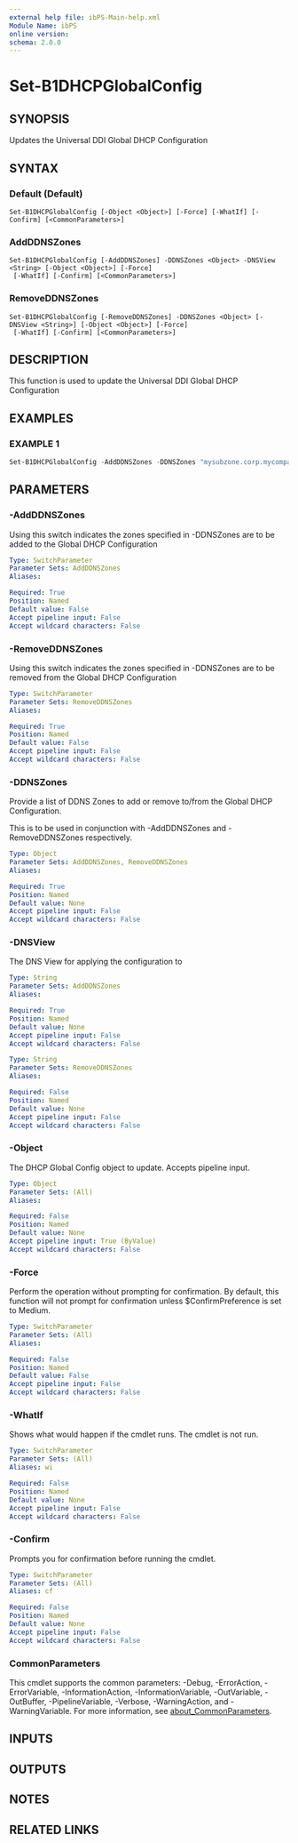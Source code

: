 ```yaml
---
external help file: ibPS-Main-help.xml
Module Name: ibPS
online version:
schema: 2.0.0
---
```


# Set-B1DHCPGlobalConfig

## SYNOPSIS
Updates the Universal DDI Global DHCP Configuration

## SYNTAX

### Default (Default)
```
Set-B1DHCPGlobalConfig [-Object <Object>] [-Force] [-WhatIf] [-Confirm] [<CommonParameters>]
```

### AddDDNSZones
```
Set-B1DHCPGlobalConfig [-AddDDNSZones] -DDNSZones <Object> -DNSView <String> [-Object <Object>] [-Force]
 [-WhatIf] [-Confirm] [<CommonParameters>]
```

### RemoveDDNSZones
```
Set-B1DHCPGlobalConfig [-RemoveDDNSZones] -DDNSZones <Object> [-DNSView <String>] [-Object <Object>] [-Force]
 [-WhatIf] [-Confirm] [<CommonParameters>]
```

## DESCRIPTION
This function is used to update the Universal DDI Global DHCP Configuration

## EXAMPLES

### EXAMPLE 1
```powershell
Set-B1DHCPGlobalConfig -AddDDNSZones -DDNSZones "mysubzone.corp.mycompany.com" -DNSView "default"
```

## PARAMETERS

### -AddDDNSZones
Using this switch indicates the zones specified in -DDNSZones are to be added to the Global DHCP Configuration

```yaml
Type: SwitchParameter
Parameter Sets: AddDDNSZones
Aliases:

Required: True
Position: Named
Default value: False
Accept pipeline input: False
Accept wildcard characters: False
```

### -RemoveDDNSZones
Using this switch indicates the zones specified in -DDNSZones are to be removed from the Global DHCP Configuration

```yaml
Type: SwitchParameter
Parameter Sets: RemoveDDNSZones
Aliases:

Required: True
Position: Named
Default value: False
Accept pipeline input: False
Accept wildcard characters: False
```

### -DDNSZones
Provide a list of DDNS Zones to add or remove to/from the Global DHCP Configuration.

This is to be used in conjunction with -AddDDNSZones and -RemoveDDNSZones respectively.

```yaml
Type: Object
Parameter Sets: AddDDNSZones, RemoveDDNSZones
Aliases:

Required: True
Position: Named
Default value: None
Accept pipeline input: False
Accept wildcard characters: False
```

### -DNSView
The DNS View for applying the configuration to

```yaml
Type: String
Parameter Sets: AddDDNSZones
Aliases:

Required: True
Position: Named
Default value: None
Accept pipeline input: False
Accept wildcard characters: False
```

```yaml
Type: String
Parameter Sets: RemoveDDNSZones
Aliases:

Required: False
Position: Named
Default value: None
Accept pipeline input: False
Accept wildcard characters: False
```

### -Object
The DHCP Global Config object to update.
Accepts pipeline input.

```yaml
Type: Object
Parameter Sets: (All)
Aliases:

Required: False
Position: Named
Default value: None
Accept pipeline input: True (ByValue)
Accept wildcard characters: False
```

### -Force
Perform the operation without prompting for confirmation.
By default, this function will not prompt for confirmation unless $ConfirmPreference is set to Medium.

```yaml
Type: SwitchParameter
Parameter Sets: (All)
Aliases:

Required: False
Position: Named
Default value: False
Accept pipeline input: False
Accept wildcard characters: False
```

### -WhatIf
Shows what would happen if the cmdlet runs.
The cmdlet is not run.

```yaml
Type: SwitchParameter
Parameter Sets: (All)
Aliases: wi

Required: False
Position: Named
Default value: None
Accept pipeline input: False
Accept wildcard characters: False
```

### -Confirm
Prompts you for confirmation before running the cmdlet.

```yaml
Type: SwitchParameter
Parameter Sets: (All)
Aliases: cf

Required: False
Position: Named
Default value: None
Accept pipeline input: False
Accept wildcard characters: False
```

### CommonParameters
This cmdlet supports the common parameters: -Debug, -ErrorAction, -ErrorVariable, -InformationAction, -InformationVariable, -OutVariable, -OutBuffer, -PipelineVariable, -Verbose, -WarningAction, and -WarningVariable. For more information, see [about_CommonParameters](http://go.microsoft.com/fwlink/?LinkID=113216).

## INPUTS

## OUTPUTS

## NOTES

## RELATED LINKS
